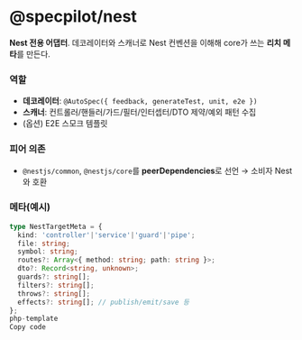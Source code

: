 # @specpilot/nest

**Nest 전용 어댑터**. 데코레이터와 스캐너로 Nest 컨벤션을 이해해 core가 쓰는 **리치 메타**를 만든다.

### 역할

- **데코레이터**: `@AutoSpec({ feedback, generateTest, unit, e2e })`
- **스캐너**: 컨트롤러/핸들러/가드/필터/인터셉터/DTO 제약/예외 패턴 수집
- (옵션) E2E 스모크 템플릿

### 피어 의존

- `@nestjs/common`, `@nestjs/core`를 **peerDependencies**로 선언 → 소비자 Nest와 호환

### 메타(예시)

```ts
type NestTargetMeta = {
  kind: 'controller'|'service'|'guard'|'pipe';
  file: string;
  symbol: string;
  routes?: Array<{ method: string; path: string }>;
  dto?: Record<string, unknown>;
  guards?: string[];
  filters?: string[];
  throws?: string[];
  effects?: string[]; // publish/emit/save 등
};
php-template
Copy code
```
